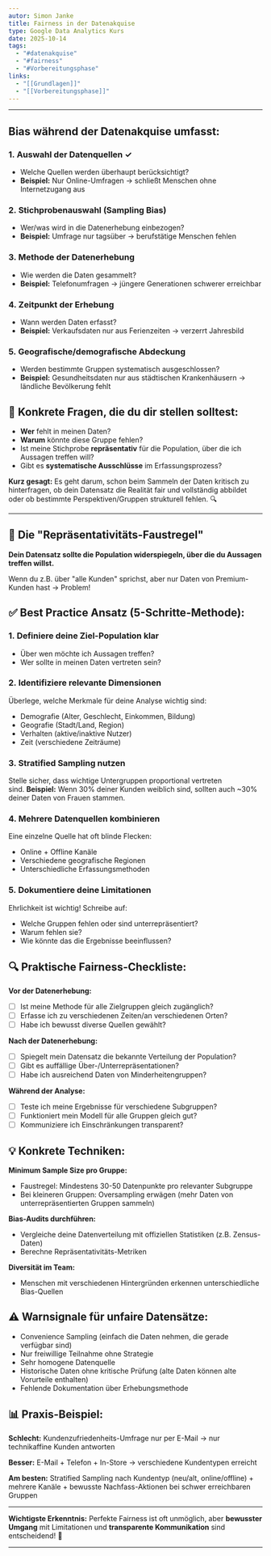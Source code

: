 ```yaml
---
autor: Simon Janke
title: Fairness in der Datenakquise
type: Google Data Analytics Kurs
date: 2025-10-14
tags:
  - "#datenakquise"
  - "#fairness"
  - "#Vorbereitungsphase"
links:
  - "[[Grundlagen]]"
  - "[[Vorbereitungsphase]]"
---
```

---
## Bias während der Datenakquise umfasst:

### 1. **Auswahl der Datenquellen** ✓

- Welche Quellen werden überhaupt berücksichtigt?
- **Beispiel:** Nur Online-Umfragen → schließt Menschen ohne Internetzugang aus

### 2. **Stichprobenauswahl (Sampling Bias)**

- Wer/was wird in die Datenerhebung einbezogen?
- **Beispiel:** Umfrage nur tagsüber → berufstätige Menschen fehlen

### 3. **Methode der Datenerhebung**

- Wie werden die Daten gesammelt?
- **Beispiel:** Telefonumfragen → jüngere Generationen schwerer erreichbar

### 4. **Zeitpunkt der Erhebung**

- Wann werden Daten erfasst?
- **Beispiel:** Verkaufsdaten nur aus Ferienzeiten → verzerrt Jahresbild

### 5. **Geografische/demografische Abdeckung**

- Werden bestimmte Gruppen systematisch ausgeschlossen?
- **Beispiel:** Gesundheitsdaten nur aus städtischen Krankenhäusern → ländliche Bevölkerung fehlt

## 🎯 Konkrete Fragen, die du dir stellen solltest:

- **Wer** fehlt in meinen Daten?
- **Warum** könnte diese Gruppe fehlen?
- Ist meine Stichprobe **repräsentativ** für die Population, über die ich Aussagen treffen will?
- Gibt es **systematische Ausschlüsse** im Erfassungsprozess?

**Kurz gesagt:** Es geht darum, schon beim Sammeln der Daten kritisch zu hinterfragen, ob dein Datensatz die Realität fair und vollständig abbildet oder ob bestimmte Perspektiven/Gruppen strukturell fehlen. 🔍

---

## 🎯 Die "Repräsentativitäts-Faustregel"

**Dein Datensatz sollte die Population widerspiegeln, über die du Aussagen treffen willst.**

Wenn du z.B. über "alle Kunden" sprichst, aber nur Daten von Premium-Kunden hast → Problem!

## ✅ Best Practice Ansatz (5-Schritte-Methode):

### 1. **Definiere deine Ziel-Population klar**

- Über wen möchte ich Aussagen treffen?
- Wer sollte in meinen Daten vertreten sein?

### 2. **Identifiziere relevante Dimensionen**

Überlege, welche Merkmale für deine Analyse wichtig sind:

- Demografie (Alter, Geschlecht, Einkommen, Bildung)
- Geografie (Stadt/Land, Region)
- Verhalten (aktive/inaktive Nutzer)
- Zeit (verschiedene Zeiträume)

### 3. **Stratified Sampling nutzen**

Stelle sicher, dass wichtige Untergruppen proportional vertreten sind. **Beispiel:** Wenn 30% deiner Kunden weiblich sind, sollten auch ~30% deiner Daten von Frauen stammen.

### 4. **Mehrere Datenquellen kombinieren**

Eine einzelne Quelle hat oft blinde Flecken:

- Online + Offline Kanäle
- Verschiedene geografische Regionen
- Unterschiedliche Erfassungsmethoden

### 5. **Dokumentiere deine Limitationen**

Ehrlichkeit ist wichtig! Schreibe auf:

- Welche Gruppen fehlen oder sind unterrepräsentiert?
- Warum fehlen sie?
- Wie könnte das die Ergebnisse beeinflussen?

## 🔍 Praktische Fairness-Checkliste:

**Vor der Datenerhebung:**

- [ ] Ist meine Methode für alle Zielgruppen gleich zugänglich?
- [ ] Erfasse ich zu verschiedenen Zeiten/an verschiedenen Orten?
- [ ] Habe ich bewusst diverse Quellen gewählt?

**Nach der Datenerhebung:**

- [ ] Spiegelt mein Datensatz die bekannte Verteilung der Population?
- [ ] Gibt es auffällige Über-/Unterrepräsentationen?
- [ ] Habe ich ausreichend Daten von Minderheitengruppen?

**Während der Analyse:**

- [ ] Teste ich meine Ergebnisse für verschiedene Subgruppen?
- [ ] Funktioniert mein Modell für alle Gruppen gleich gut?
- [ ] Kommuniziere ich Einschränkungen transparent?

## 💡 Konkrete Techniken:

**Minimum Sample Size pro Gruppe:**

- Faustregel: Mindestens 30-50 Datenpunkte pro relevanter Subgruppe
- Bei kleineren Gruppen: Oversampling erwägen (mehr Daten von unterrepräsentierten Gruppen sammeln)

**Bias-Audits durchführen:**

- Vergleiche deine Datenverteilung mit offiziellen Statistiken (z.B. Zensus-Daten)
- Berechne Repräsentativitäts-Metriken

**Diversität im Team:**

- Menschen mit verschiedenen Hintergründen erkennen unterschiedliche Bias-Quellen

## ⚠️ Warnsignale für unfaire Datensätze:

- Convenience Sampling (einfach die Daten nehmen, die gerade verfügbar sind)
- Nur freiwillige Teilnahme ohne Strategie
- Sehr homogene Datenquelle
- Historische Daten ohne kritische Prüfung (alte Daten können alte Vorurteile enthalten)
- Fehlende Dokumentation über Erhebungsmethode

## 📊 Praxis-Beispiel:

**Schlecht:** Kundenzufriedenheits-Umfrage nur per E-Mail → nur technikaffine Kunden antworten

**Besser:** E-Mail + Telefon + In-Store → verschiedene Kundentypen erreicht

**Am besten:** Stratified Sampling nach Kundentyp (neu/alt, online/offline) + mehrere Kanäle + bewusste Nachfass-Aktionen bei schwer erreichbaren Gruppen

---

**Wichtigste Erkenntnis:** Perfekte Fairness ist oft unmöglich, aber **bewusster Umgang** mit Limitationen und **transparente Kommunikation** sind entscheidend! 🎯

---
